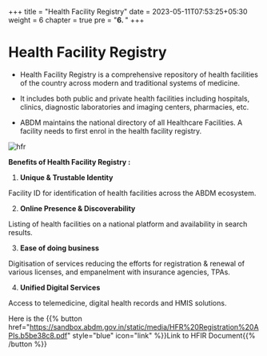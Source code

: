 +++
title = "Health Facility Registry"
date = 2023-05-11T07:53:25+05:30
weight = 6
chapter = true
pre = "<b>6. </b>"
+++

# Health Facility Registry

- Health Facility Registry is a comprehensive repository of health facilities of the country across modern and traditional systems of medicine.
- It includes both public and private health facilities including hospitals, clinics, diagnostic laboratories and imaging centers, pharmacies, etc.

- ABDM maintains the national directory of all Healthcare Facilities. A facility needs to first enrol in the health facility registry.

![hfr](/abdm-docs/img/hfr.png)  

**Benefits of Health Facility Registry :**

1. **Unique & Trustable Identity**

Facility ID for identification of health facilities across the ABDM ecosystem.

2. **Online Presence & Discoverability**

Listing of health facilities on a national platform and availability in search results.

3. **Ease of doing business**

Digitisation of services reducing the efforts for registration & renewal of various licenses, and empanelment with insurance agencies, TPAs.

4. **Unified Digital Services**

Access to telemedicine, digital health records and HMIS solutions.

 

 Here is the {{% button href="https://sandbox.abdm.gov.in/static/media/HFR%20Registration%20APIs.b5be38c8.pdf"  style="blue" icon="link" %}}Link to HFIR Document{{% /button %}}

